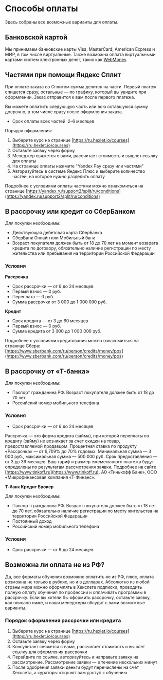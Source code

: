 # Способы оплаты

Здесь собраны все возможные варианты для оплаты.

## Банковской картой

Мы принимаем банковские карты Visa, MasterCard, American Express и МИР, в том числе виртуальные. Также возможна оплата виртуальными картами систем электронных денег, таких как [WebMoney](https://cards.web.money/).


## Частями при помощи Яндекс Сплит

При оплате заказа со Сплитом сумма делится на части. Первый платеж спишется сразу, остальные — по [графику](https://yandex.ru/support2/split/ru/conditions), который вы увидите при оформлении. Заказ отправится к вам после первого платежа.

Вы можете оплатить следующую часть или всю оставшуюся сумму досрочно, в том числе сразу после оформления заказа.

- Срок оплаты всех частей: 2–6 месяцев

Порядок оформления:

1. Выберите курс на странице [https://ru.hexlet.io/courses](https://ru.hexlet.io/courses)
2. Оставьте заявку через форму
3. Менеджер свяжется с вами, рассчитает стоимость и вышлет ссылку для оплаты
4. На странице оплаты нажмите "Yandex Pay сразу или частями"
5. Авторизуйтесь в системе Яндекс Плюс и выберите количество частей, на которое нужно разделить оплату

Подробнее с условиями оплаты частями можно ознакомиться на странице [https://yandex.ru/support2/split/ru/conditions](https://yandex.ru/support2/split/ru/conditions)

## В рассрочку или кредит со СберБанком

Для покупки необходимы:

- Действующая дебетовая карта СберБанка
- СберБанк Онлайн или Мобильный банк
- Возраст покупателя должен быть от 18 до 70 лет на момент возврата кредита по договору, обязательно наличие регистрации по месту жительства или пребывания на территории Российской Федерации

### Условия

**Рассрочка**

- Срок рассрочки — от 6 до 24 месяцев
- Первый взнос — 0 руб.
- Переплата — 0 руб.
- Сумма рассрочки от 3 000 до 1 000 000 руб.

**Кредит**

- Срок кредита — от 3 до 60 месяцев
- Первый взнос — 0 руб.
- Сумма кредита от 3 000 до 1 000 000 руб.

Подробнее с условиями кредитования можно ознакомиться на странице Сбера: [https://www.sberbank.com/ru/person/credits/money/pos](https://www.sberbank.com/ru/person/credits/money/pos)

## В рассрочку от «Т-банка»

Для покупки необходимы:

- Паспорт гражданина РФ. Возраст покупателя должен быть от 18 до 70 лет
- Российский номер мобильного телефона

### Условия

- Срок рассрочки — от 6 до 24 месяцев

Рассрочка — это форма кредита (займа), при которой переплаты по кредиту (займу) не возникает за счет скидки на товар, предоставляемой продавцом. Процентная ставка по продукту «Рассрочка» — от 6,709% до 70% годовых. Минимальная сумма — 3 000 руб., максимальная сумма — 500 000 руб. Срок предоставления — от 3 до 36 месяцев. Ваш тариф и размер ежемесячного платежа будут определены по результатам рассмотрения заявки. Подробнее на сайте [https://www.tinkoff.ru](https://www.tinkoff.ru). АО «Тинькофф Банк», ООО «Микрофинансовая компания «Т-Финанс».

**Т-банк Кредит Брокер**

Для покупки необходимы:

- Паспорт гражданина РФ. Возраст покупателя должен быть от 18 лет до 70 лет, обязательно наличие регистрации по месту жительства на территории Российской Федерации
- Постоянный доход
- Российский номер мобильного телефона

### Условия

- Срок рассрочки — от 6 до 24 месяцев

## Возможна ли оплата не из РФ?

Да, все форматы обучения возможно оплатить не из РФ, плюс, оплата возможна не только в рублях, но и в долларах. Абсолютно из любой страны мира можно оформлять в Хекслете подписки, проводить полную оплату обучения по профессии и оплачивать программы в рассрочку. Если вы хотели бы оформить рассрочку, оставьте заявку, как описано ниже, и наши менеджеры обсудят с вами возможные варианты.

### Порядок оформления рассрочки или кредита

1. Выберите курс на странице [https://ru.hexlet.io/courses](https://ru.hexlet.io/courses)
2. Оставьте заявку через форму
3. Консультант свяжется с вами, рассчитает стоимость и вышлет ссылку для оформления рассрочки
4. Перейдите по ссылке, авторизуйтесь и направьте заявку на рассмотрение. Рассмотрение заявки — в течение нескольких минут
5. После одобрения заявки деньги будут перечислены на счёт Хекслета, а кураторы откроют вам доступ к обучению
